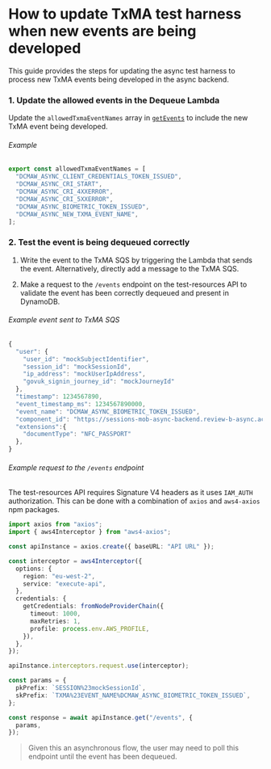 # How to update TxMA test harness when new events are being developed

This guide provides the steps for updating the async test harness to process new
TxMA events being developed in the async backend.

### 1. Update the allowed events in the Dequeue Lambda

Update the `allowedTxmaEventNames` array in
[`getEvents`](../../test-resources/src/functions/dequeue/getEvent.ts) to include
the new TxMA event being developed.

###### Example

```typescript
export const allowedTxmaEventNames = [
  "DCMAW_ASYNC_CLIENT_CREDENTIALS_TOKEN_ISSUED",
  "DCMAW_ASYNC_CRI_START",
  "DCMAW_ASYNC_CRI_4XXERROR",
  "DCMAW_ASYNC_CRI_5XXERROR",
  "DCMAW_ASYNC_BIOMETRIC_TOKEN_ISSUED",
  "DCMAW_ASYNC_NEW_TXMA_EVENT_NAME",
];
```

### 2. Test the event is being dequeued correctly

1. Write the event to the TxMA SQS by triggering the Lambda that sends the
event. Alternatively, directly add a message to the TxMA SQS.

1. Make a request to the `/events` endpoint on the test-resources API to
validate the event has been correctly dequeued and present in DynamoDB.

###### Example event sent to TxMA SQS

```typescript
{
  "user": {
    "user_id": "mockSubjectIdentifier",
    "session_id": "mockSessionId",
    "ip_address": "mockUserIpAddress",
    "govuk_signin_journey_id": "mockJourneyId"
  },
  "timestamp": 1234567890,
  "event_timestamp_ms": 1234567890000,
  "event_name": "DCMAW_ASYNC_BIOMETRIC_TOKEN_ISSUED",
  "component_id": "https://sessions-mob-async-backend.review-b-async.account.gov.uk",
  "extensions":{
    "documentType": "NFC_PASSPORT"
  },
}
```

###### Example request to the `/events` endpoint

The test-resources API requires Signature V4 headers as it uses `IAM_AUTH` authorization.
This can be done with a combination of `axios` and `aws4-axios` npm packages.

```typescript
import axios from "axios";
import { aws4Interceptor } from "aws4-axios";

const apiInstance = axios.create({ baseURL: "API URL" });

const interceptor = aws4Interceptor({
  options: {
    region: "eu-west-2",
    service: "execute-api",
  },
  credentials: {
    getCredentials: fromNodeProviderChain({
      timeout: 1000,
      maxRetries: 1,
      profile: process.env.AWS_PROFILE,
    }),
  },
});

apiInstance.interceptors.request.use(interceptor);

const params = {
  pkPrefix: `SESSION%23mockSessionId`,
  skPrefix: `TXMA%23EVENT_NAME%DCMAW_ASYNC_BIOMETRIC_TOKEN_ISSUED`,
};

const response = await apiInstance.get("/events", {
  params,
});
```
> Given this an asynchronous flow, the user may need to poll this endpoint
until the event has been dequeued.